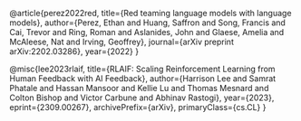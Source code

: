 @article{perez2022red,
  title={Red teaming language models with language models},
  author={Perez, Ethan and Huang, Saffron and Song, Francis and Cai, Trevor and Ring, Roman and Aslanides, John and Glaese, Amelia and McAleese, Nat and Irving, Geoffrey},
  journal={arXiv preprint arXiv:2202.03286},
  year={2022}
}

@misc{lee2023rlaif,
      title={RLAIF: Scaling Reinforcement Learning from Human Feedback with AI Feedback},
      author={Harrison Lee and Samrat Phatale and Hassan Mansoor and Kellie Lu and Thomas Mesnard and Colton Bishop and Victor Carbune and Abhinav Rastogi},
      year={2023},
      eprint={2309.00267},
      archivePrefix={arXiv},
      primaryClass={cs.CL}
}
